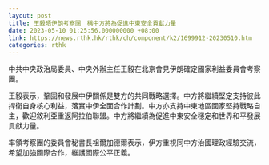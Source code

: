 ```yaml
---
layout: post
title: 王毅晤伊朗考察團　稱中方將為促進中東安全貢獻力量
date: 2023-05-10 01:25:56.000000000 +08:00
link: https://news.rthk.hk/rthk/ch/component/k2/1699912-20230510.htm
categories: rthk
---
```


中共中央政治局委員、中央外辦主任王毅在北京會見伊朗確定國家利益委員會考察團。

王毅表示，鞏固和發展中伊關係是雙方的共同戰略選擇。中方將繼續堅定支持彼此捍衛自身核心利益，落實中伊全面合作計劃。中方亦支持中東地區國家堅持戰略自主，歡迎敘利亞重返阿拉伯聯盟。中方將繼續為促進中東安全穩定和世界和平發展貢獻力量。

率領考察團的委員會秘書長祖爾加德爾表示，伊方重視同中方治國理政經驗交流，希望加強國際合作，維護國際公平正義。
